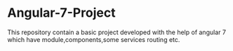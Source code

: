 # Angular-7-Project
This repository contain a basic project developed with the help of angular 7 which have module,components,some services routing etc.

